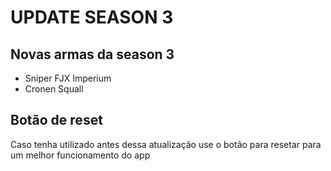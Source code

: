# UPDATE SEASON 3
## Novas armas da season 3 
* Sniper FJX Imperium
* Cronen Squall
## Botão de reset
Caso tenha utilizado antes dessa atualização use o botão para resetar para um melhor funcionamento do app
